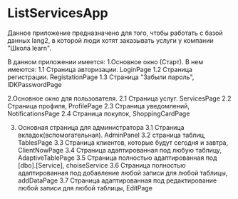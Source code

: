 # ListServicesApp
Данное приложение предназначено для того, чтобы работать с базой данных lang2, в которой люди хотят заказывать услуги у компании "Школа learn". 

В данном приложении имеется:
1.Основное окно (Старт). В нем имеются:
1.1 Страница авторизации. LoginPage
1.2 Страница регистрации. RegistationPage
1.3 Страница "Забыли пароль", IDKPasswordPage

2.Основное окно для пользователя.
2.1 Страница услуг. ServicesPage
2.2 Страница профиля, ProfilePage
2.3 Страница уведомлений, NotificationsPage
2.4 Страница покупок, ShoppingCardPage

3. Основная страница для администратора
3.1 Страница вкладок(вспомогательная). AdminPanel
3.2 страница таблиц, TablesPage
3.3 Страница клиентов, которые будут сегодня и завтра, ClientNowPage
3.4 Страница адаптированная под любую таблицу, AdaptiveTablePage
3.5 Страница полностью адаптированная под [dbo].[Service], choiseService
3.6 Страница полностью адаптированная под добавление любой записи для любой таблицы, addDataPage
3.7 Страница адаптированная под редактирование любой записи для любой таблицы, EditPage

